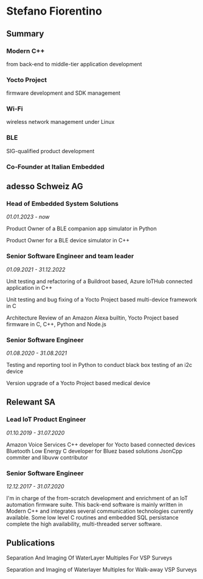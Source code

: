 # Stefano Fiorentino

## Summary
### Modern C++
from back-end to middle-tier application development
### Yocto Project
firmware development and SDK management
### Wi-Fi
wireless network management under Linux
### BLE
SIG-qualified product development
### Co-Founder at Italian Embedded

## adesso Schweiz AG
### Head of Embedded System Solutions
_01.01.2023 - now_

Product Owner of a BLE companion app simulator in Python

Product Owner for a BLE device simulator in C++

### Senior Software Engineer and team leader
_01.09.2021 - 31.12.2022_

Unit testing and refactoring of a Buildroot based, Azure IoTHub connected application in C++

Unit testing and bug fixing of a Yocto Project based multi-device framework in C

Architecture Review of an Amazon Alexa builtin, Yocto Project based firmware in C, C++, Python and Node.js


### Senior Software Engineer 
_01.08.2020 - 31.08.2021_

Testing and reporting tool in Python to conduct black box testing of an i2c device

Version upgrade of a Yocto Project based medical device

## Relewant SA
### Lead IoT Product Engineer
_01.10.2019 - 31.07.2020_

Amazon Voice Services C++ developer for Yocto based connected devices
Bluetooth Low Energy C developer for Bluez based solutions
JsonCpp commiter and libuvw contributor

### Senior Software Engineer
_12.12.2017 - 31.07.2020_

I'm in charge of the from-scratch development and enrichment of an IoT
automation firmware suite. This back-end software is mainly written in Modern
C++ and integrates several communication technologies currently available.
Some low level C routines and embedded SQL persistance complete the high
availability, multi-threaded server software.

## Publications
Separation And Imaging Of WaterLayer Multiples For VSP Surveys

Separation and Imaging of Waterlayer Multiples for Walk-away VSP
Surveys